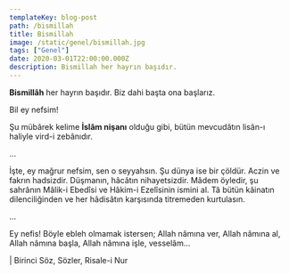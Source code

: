 ```yaml
---
templateKey: blog-post
path: /bismillah
title: Bismillah
image: /static/genel/bismillah.jpg
tags: ["Genel"]
date: 2020-03-01T22:00:00.000Z
description: Bismillah her hayrın başıdır.
---
```

**Bismillâh** her hayrın başıdır. Biz dahi başta ona başlarız.

Bil ey nefsim!

Şu mübârek kelime **İslâm nişanı** olduğu gibi, bütün mevcudâtın lisân-ı haliyle vird-i zebânıdır.

...

İşte, ey mağrur nefsim, sen o seyyahsın. Şu dünya ise bir çöldür. Aczin ve fakrın hadsizdir. Düşmanın, hâcâtın nihayetsizdir. Mâdem öyledir, şu sahrânın Mâlik-i Ebedîsi ve Hâkim-i Ezelîsinin ismini al. Tâ bütün kâinatın dilenciliğinden ve her hâdisâtın karşısında titremeden kurtulasın.

...

Ey nefis! Böyle ebleh olmamak istersen; Allah nâmına ver, Allah nâmına al, Allah nâmına başla, Allah nâmına işle, vesselâm...

| Birinci Söz, Sözler, Risale-i Nur
